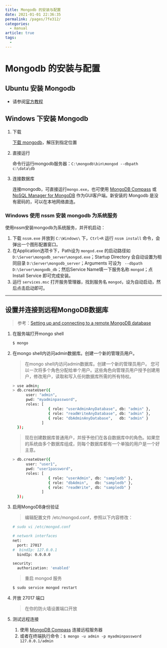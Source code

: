 ```yaml
---
title: Mongodb 的安装与配置
date: 2021-01-01 22:36:35
permalink: /pages/7fe312/
categories: 
  - manual
article: true
tags: 
  - 
---
```

# Mongodb 的安装与配置

## Ubuntu 安装 Mongodb

- 请参阅[官方教程](https://docs.mongodb.com/manual/tutorial/install-mongodb-on-ubuntu/)

## Windows 下安装 Mongodb

1. 下载

    [下载 mongodb](https://www.mongodb.com/download-center/community)，解压到指定位置

2. 直接运行

    命令行运行mongodb服务器：`C:\mongodb\bin\mongod --dbpath c:\data\db`

3. 连接数据库

    连接mongodb，可直接运行`mongo.exe`，也可使用 [MongoDB Compass](https://www.mongodb.com/download-center/compass) 或 [NoSQL Manager for MongoDB](https://www.mongodbmanager.com/) 作为GUI客户端。新安装的 Mongodb 是没有密码的，可以在本地网络直连。

### Windows 使用 nssm 安装 mongodb 为系统服务

使用nssm安装mongodb为系统服务，并开机启动：

1. 下载 `nssm.exe` 并放到 `C:\Windows\` 下，`Ctrl+R` 运行 `nssm install` 命令，会弹出一个图形配置窗口。
2. 在Application选项卡下，Path设为 `mongod.exe` 的启动路径如 `D:\Server\mongodb_server\mongod.exe`；Startup Directory 会自动设置为相同目录 `D:\Server\mongodb_server`；Arguments 可设为 ` --dbpath D:\Server\mongodb_db`；然后Service Name填一下服务名称 `mongod`；点 Install Service 即可完成安装。
3. 运行 `services.msc` 打开服务管理器，找到服务名 `mongod`，设为自动启动，然后点击启动即可。

---

## 设置并连接到远程MongoDB数据库

> 参考：[Setting up and connecting to a remote MongoDB database](https://medium.com/founding-ithaka/setting-up-and-connecting-to-a-remote-mongodb-database-5df754a4da89)

1. 在服务端打开mongo shell

   ```sh
   $ mongo
   ```

2. 在mongo shell内访问admin数据库。创建一个新的管理员用户。 

   > 在mongo shell内访问admin数据库。创建一个新的管理员用户。 您可以一次将多个角色分配给单个用户。这些角色向管理员用户授予创建用户，修改用户，读取和写入任何数据库所需的所有特权。 

   ```sh
   > use admin;
   > db.createUser({
         user: "admin",
         pwd: "myadminpassword",
         roles: [
                   { role: "userAdminAnyDatabase", db: "admin" },
                   { role: "readWriteAnyDatabase", db: "admin" },
                   { role: "dbAdminAnyDatabase",   db: "admin" }
                ]
     });
   ```

   > 现在创建数据库普通用户，并授予他们在各自数据库中的角色。如果您的系统由多个数据库组成，则每个数据库都有一个单独的用户是一个好主意。 

   ```sh
   > db.createUser({
         user: "user1",
         pwd: "user1password",
         roles: [
                   { role: "userAdmin", db: "sampledb" },
                   { role: "dbAdmin",   db: "sampledb" },
                   { role: "readWrite", db: "sampledb" }
                ]
     });
   ```

   

3. 启用MongoDB身份验证

   > 编辑配置文件 /etc/mongod.conf，参照以下内容修改：

   ```sh
   # sudo vi /etc/mongod.conf
   
   # network interfaces
   net:
     port: 27017
   #  bindIp: 127.0.0.1
     bindIp: 0.0.0.0
   
   security:
     authorization: 'enabled'
   ```

   > 重启 mongod 服务

   ```sh
   $ sudo service mongod restart
   ```

4. 开放 27017 端口

   > 在你的防火墙设置端口开放

5. 测试远程连接

   1. 使用 [MongoDB Compass](https://www.mongodb.com/download-center/compass) 连接远程服务器
   2. 或者在终端执行命令：` $ mongo -u admin -p myadminpassword 127.0.0.1/admin `

